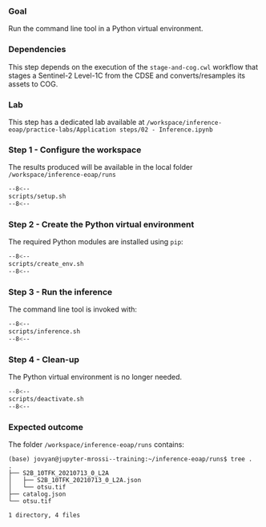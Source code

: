 ### Goal

Run the command line tool in a Python virtual environment.

### Dependencies

This step depends on the execution of the `stage-and-cog.cwl` workflow that stages a Sentinel-2 Level-1C from the CDSE and converts/resamples its assets to COG.

### Lab

This step has a dedicated lab available at `/workspace/inference-eoap/practice-labs/Application steps/02 - Inference.ipynb`

### Step 1 - Configure the workspace

The results produced will be available in the local folder `/workspace/inference-eoap/runs`

```bash linenums="1" title="terminal"
--8<--
scripts/setup.sh
--8<--
```

### Step 2 - Create the Python virtual environment

The required Python modules are installed using `pip`:

```bash linenums="1" title="terminal"
--8<--
scripts/create_env.sh
--8<--
```


### Step 3 - Run the inference

The command line tool is invoked with:

```bash linenums="1" title="terminal"
--8<--
scripts/inference.sh
--8<--
```

### Step 4 - Clean-up

The Python virtual environment is no longer needed.

```bash linenums="1" title="terminal"
--8<--
scripts/deactivate.sh
--8<--
```

### Expected outcome

The folder `/workspace/inference-eoap/runs` contains: 

```
(base) jovyan@jupyter-mrossi--training:~/inference-eoap/runs$ tree .
.
├── S2B_10TFK_20210713_0_L2A
│   ├── S2B_10TFK_20210713_0_L2A.json
│   └── otsu.tif
├── catalog.json
└── otsu.tif

1 directory, 4 files
```